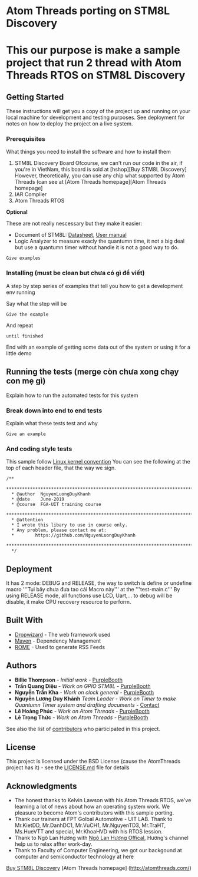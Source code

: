 # Atom Threads porting on STM8L Discovery

This our purpose is make a sample project that run 2 thread with Atom Threads RTOS on STM8L Discovery 
==========

## Getting Started

These instructions will get you a copy of the project up and running on your local machine for development and testing purposes. See deployment for notes on how to deploy the project on a live system.

### Prerequisites

What things you need to install the software and how to install them
1. STM8L Discovery Board
  Ofcourse, we can't run our code in the air, if you're in VietNam, this board is sold at [hshop][Buy STM8L Discovery]
  However, theoretically, you can use any chip what supported by Atom Threads (can see at [Atom Threads homepage][Atom Threads homepage]
2. IAR Complier
3. Atom Threads RTOS 

**Optional**

These are not really nescessary but they make it easier:

* Document of STM8L: [Datasheet](https://www.st.com/resource/en/datasheet/stm8l151m8.pdf), [User manual](https://www.st.com/content/ccc/resource/technical/document/reference_manual/2e/3b/8c/8f/60/af/4b/2c/CD00218714.pdf/files/CD00218714.pdf/jcr:content/translations/en.CD00218714.pdf)
* Logic Analyzer to measure exacly the quantumn time, it not a big deal but use a quantumn timer without handle it is not a good way to do.
```
Give examples
```

### Installing (must be clean but chưa có gì để viết)

A step by step series of examples that tell you how to get a development env running

Say what the step will be

```
Give the example
```

And repeat

```
until finished
```

End with an example of getting some data out of the system or using it for a little demo

## Running the tests (merge còn chưa xong chạy con mẹ gì)

Explain how to run the automated tests for this system

### Break down into end to end tests

Explain what these tests test and why

```
Give an example
```

### And coding style tests

This sample follow [Linux kernel convention](https://www.kernel.org/doc/html/v4.10/process/coding-style.html) 
You can see the following at the top of each header file, that the way we sign.

```
/**
  ******************************************************************************
  * @author  NguyenLuongDuyKhanh
  * @date    June-2019
  * @course  FGA-UIT training course
  ******************************************************************************
  * @attention
  * I wrote this libary to use in course only.
  * Any problem, please contact me at:
  *        https://github.com/NguyenLuongDuyKhanh
  ******************************************************************************
  */ 
```

## Deployment

It has 2 mode: DEBUG and RELEASE, the way to switch is define or undefine macro '''Tụi bây chưa đưa tao cái Macro này''' at the '''test-main.c'''
By using RELEASE mode, all functions use LCD, Uart,... to debug will be disable, it make CPU recovery resource to perform.

## Built With

* [Dropwizard](http://www.dropwizard.io/1.0.2/docs/) - The web framework used
* [Maven](https://maven.apache.org/) - Dependency Management
* [ROME](https://rometools.github.io/rome/) - Used to generate RSS Feeds
 

## Authors

* **Billie Thompson** - *Initial work* - [PurpleBooth](https://github.com/PurpleBooth)
* **Trần Quang Diệu** - *Work on GPIO STM8L* - [PurpleBooth](https://github.com/PurpleBooth)
* **Nguyễn Trần Kha** - *Work on clock general* - [PurpleBooth](https://github.com/PurpleBooth)
* **Nguyễn Lương Duy Khánh** _Team Leader_ - *Work on Timer to make Quantumn Timer system and drafting documents* - [Contact](https://github.com/NguyenLuongDuyKhanh)
* **Lê Hoàng Phúc** - *Work on Atom Threads* - [PurpleBooth](https://github.com/PurpleBooth)
* **Lê Trọng Thức** - *Work on Atom Threads* - [PurpleBooth](https://github.com/wathui99)

See also the list of [contributors](https://github.com/your/project/contributors) who participated in this project.

## License

This project is licensed under the BSD License (cause the AtomThreads project has it) - see the [LICENSE.md](LICENSE.md) file for details

## Acknowledgments

* The honest thanks to Kelvin Lawson with his Atom Threads RTOS, we've learning a lot of news about how an operating system work. We pleasure to become Atom's contributors with this sample porting.
* Thank our trainers at FPT Golbal Automotive - UIT LAB. Thank to Mr.KietDD, Mr.DanhDC1, Mr.VuCH1, Mr.NguyenTD3, Mr.TraHT, Ms.HueVTT and special, Mr.KhoaHVD with his RTOS lession.
* Thank to Ngô Lan Hương with [Ngô Lan Hương Offical](https://www.youtube.com/channel/UC6wjclMOHQJwOHrvqVRi5Jw), Hương's channel help us to relax affter work-day.
* Thank to Faculty of Computer Engineering, we got our backgound at computer and semiconductor technology at here

[Buy STM8L Discovery](https://hshop.vn/products/kit-stm8l-discovery)
[Atom Threads homepage] (http://atomthreads.com/)
